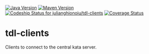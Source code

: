 [![Java Version](http://img.shields.io/badge/Java-1.8-blue.svg)](http://www.oracle.com/technetwork/java/javase/downloads/jdk8-downloads-2133151.html)
[![Maven Version](http://img.shields.io/maven-central/v/ro.ghionoiu/tdl-client.svg)](http://search.maven.org/#search%7Cgav%7C1%7Cg%3A%22ro.ghionoiu%22%20AND%20a%3A%22tdl-client%22)
[![Codeship Status for julianghionoiu/tdl-clients](https://img.shields.io/codeship/998c4290-f421-0132-c293-1234728ad4d3.svg)](https://codeship.com/projects/85550)
[![Coverage Status](https://coveralls.io/repos/julianghionoiu/tdl-clients/badge.svg)](https://coveralls.io/r/julianghionoiu/tdl-clients)


# tdl-clients
Clients to connect to the central kata server.
